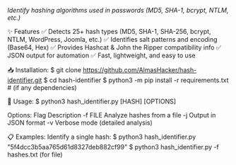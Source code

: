 *Identify hashing algorithms used in passwords (MD5, SHA-1, bcrypt, NTLM, etc.)*

✨ Features
✅ Detects 25+ hash types (MD5, SHA-1, SHA-256, bcrypt, NTLM, WordPress, Joomla, etc.)
✅ Identifies salt patterns and encoding (Base64, Hex)
✅ Provides Hashcat & John the Ripper compatibility info
✅ JSON output for automation
✅ Fast, lightweight, and easy to use

📥 Installation:
      $ git clone https://github.com/AlmasHacker/hash-identifier.git
      $ cd hash-identifier
      $ python3 -m pip install -r requirements.txt  # (if any dependencies)

🚀 Usage:
      $ python3 hash_identifier.py [HASH] [OPTIONS]

Options:
      Flag	Description
      -f    FILE	Analyze hashes from a file
      -j	  Output in JSON format
      -v	  Verbose mode (detailed analysis)

📋 Examples:
      Identify a single hash:
      $ python3 hash_identifier.py "5f4dcc3b5aa765d61d8327deb882cf99"
      $ python3 hash_identifier.py -f hashes.txt (for file)
